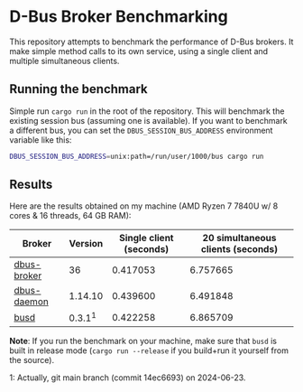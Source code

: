 # D-Bus Broker Benchmarking

This repository attempts to benchmark the performance of D-Bus brokers. It make simple method calls
to its own service, using a single client and multiple simultaneous clients.

## Running the benchmark

Simple run `cargo run` in the root of the repository. This will benchmark the existing session bus
(assuming one is available). If you want to benchmark a different bus, you can set the
`DBUS_SESSION_BUS_ADDRESS` environment variable like this:

```sh
DBUS_SESSION_BUS_ADDRESS=unix:path=/run/user/1000/bus cargo run
```

## Results

Here are the results obtained on my machine (AMD Ryzen 7 7840U w/ 8 cores & 16 threads, 64 GB RAM):

| Broker        |      Version      | Single client (seconds) | 20 simultaneous clients (seconds) |
|---------------|-------------------|-------------------------|-------------------------|
| [dbus-broker] | 36                |        0.417053         |        6.757665         |
| [dbus-daemon] | 1.14.10           |        0.439600         |        6.491848         |
| [busd]        | 0.3.1<sup>1</sup> |        0.422258         |        6.865709         |

**Note**: If you run the benchmark on your machine, make sure that `busd` is built in release mode
(`cargo run --release` if you build+run it yourself from the source).


1: Actually, git main branch (commit 14ec6693) on 2024-06-23.

[dbus-broker]: https://github.com/bus1/dbus-broker
[dbus-daemon]: https://gitlab.freedesktop.org/dbus/dbus
[busd]: https://github.com/dbus2/busd
